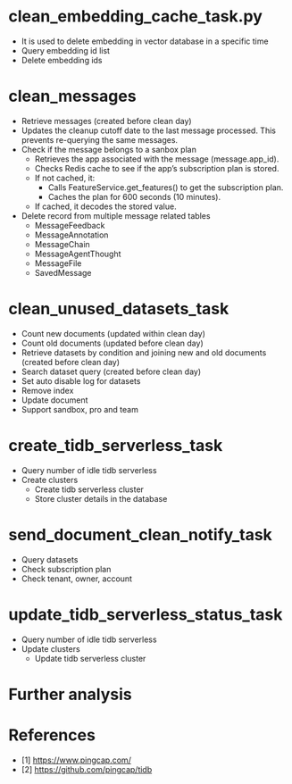 # clean_embedding_cache_task.py
- It is used to delete embedding in vector database in a specific time
- Query embedding id list
- Delete embedding ids

# clean_messages
- Retrieve messages (created before clean day)
- Updates the cleanup cutoff date to the last message processed. This prevents re-querying the same messages.
- Check if the message belongs to a sanbox plan
    - Retrieves the app associated with the message (message.app_id).
    - Checks Redis cache to see if the app’s subscription plan is stored.
    - If not cached, it:
        - Calls FeatureService.get_features() to get the subscription plan.
        - Caches the plan for 600 seconds (10 minutes).
    - If cached, it decodes the stored value.
- Delete record from multiple message related tables
    - MessageFeedback
    - MessageAnnotation
    - MessageChain
    - MessageAgentThought
    - MessageFile
    - SavedMessage

# clean_unused_datasets_task
- Count new documents (updated within clean day)
- Count old documents (updated before clean day)
- Retrieve datasets by condition and joining new and old documents (created before clean day)
- Search dataset query (created before clean day)
- Set auto disable log for datasets
- Remove index
- Update document
- Support sandbox, pro and team

# create_tidb_serverless_task
- Query number of idle tidb serverless
- Create clusters
    - Create tidb serverless cluster
    - Store cluster details in the database

# send_document_clean_notify_task
- Query datasets
- Check subscription plan
- Check tenant, owner, account

# update_tidb_serverless_status_task
- Query number of idle tidb serverless
- Update clusters
    - Update tidb serverless cluster

# Further analysis

# References
- [1] https://www.pingcap.com/
- [2] https://github.com/pingcap/tidb